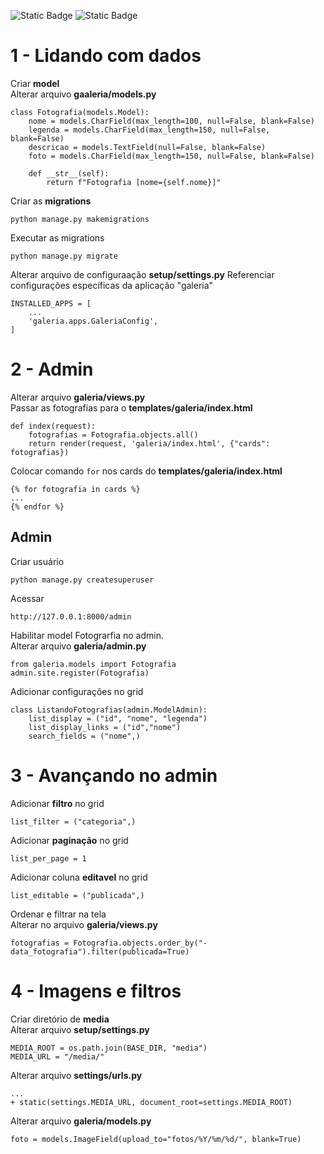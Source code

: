 ![Static Badge](https://img.shields.io/badge/Alura-%230b182c)
![Static Badge](https://img.shields.io/badge/Django-4.2.13-%23092E20?logoColor=ffffff)

# 1 - Lidando com dados

Criar **model**  
Alterar arquivo **gaaleria/models.py**

```
class Fotografia(models.Model):
    nome = models.CharField(max_length=100, null=False, blank=False)
    legenda = models.CharField(max_length=150, null=False, blank=False)
    descricao = models.TextField(null=False, blank=False)
    foto = models.CharField(max_length=150, null=False, blank=False)

    def __str__(self):
        return f"Fotografia [nome={self.nome}]"
```

Criar as **migrations**

```
python manage.py makemigrations
```

Executar as migrations

```
python manage.py migrate
```

Alterar arquivo de configuraação **setup/settings.py**
Referenciar configurações específicas da aplicação "galeria"  

```
INSTALLED_APPS = [
    ...
    'galeria.apps.GaleriaConfig',
]
```

# 2 - Admin

Alterar arquivo **galeria/views.py**  
Passar as fotografias para o **templates/galeria/index.html**

```
def index(request):
    fotografias = Fotografia.objects.all()
    return render(request, 'galeria/index.html', {"cards": fotografias})
```

Colocar comando `for` nos cards do **templates/galeria/index.html**

```
{% for fotografia in cards %}
...
{% endfor %}
```

## Admin

Criar usuário

```
python manage.py createsuperuser
```

Acessar

```
http://127.0.0.1:8000/admin
```

Habilitar model Fotograrfia no admin.  
Alterar arquivo **galeria/admin.py**

```
from galeria.models import Fotografia
admin.site.register(Fotografia)
```

Adicionar configurações no grid

```
class ListandoFotografias(admin.ModelAdmin):
    list_display = ("id", "nome", "legenda")
    list_display_links = ("id","nome")
    search_fields = ("nome",)
```

# 3 - Avançando no admin

Adicionar **filtro** no grid

```
list_filter = ("categoria",)
```

Adicionar **paginação** no grid

```
list_per_page = 1
```

Adicionar coluna **editavel** no grid

```
list_editable = ("publicada",)
```

Ordenar e filtrar na tela  
Alterar no arquivo **galeria/views.py**

```
fotografias = Fotografia.objects.order_by("-data_fotografia").filter(publicada=True)
```

# 4 - Imagens e filtros

Criar diretório de **media**  
Alterar arquivo **setup/settings.py**  

```
MEDIA_ROOT = os.path.join(BASE_DIR, "media")
MEDIA_URL = "/media/"
```

Alterar arquivo **settings/urls.py**

```
...
+ static(settings.MEDIA_URL, document_root=settings.MEDIA_ROOT)
```

Alterar arquivo **galeria/models.py**

```
foto = models.ImageField(upload_to="fotos/%Y/%m/%d/", blank=True)
```
